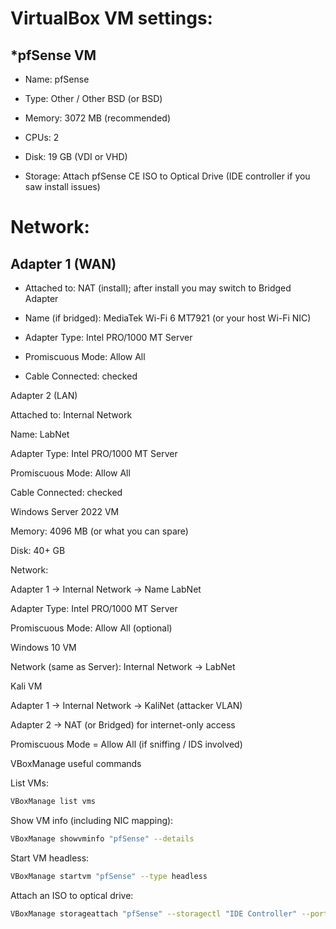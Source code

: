 # VirtualBox VM settings:
##  *pfSense VM

- Name: pfSense

- Type: Other / Other BSD (or BSD)

- Memory: 3072 MB (recommended)

- CPUs: 2

- Disk: 19 GB (VDI or VHD)

- Storage: Attach pfSense CE ISO to Optical Drive (IDE controller if you saw install issues)

# Network:

## Adapter 1 (WAN)

- Attached to: NAT (install); after install you may switch to Bridged Adapter

- Name (if bridged): MediaTek Wi-Fi 6 MT7921 (or your host Wi-Fi NIC)

- Adapter Type: Intel PRO/1000 MT Server

- Promiscuous Mode: Allow All

- Cable Connected: checked

Adapter 2 (LAN)

Attached to: Internal Network

Name: LabNet

Adapter Type: Intel PRO/1000 MT Server

Promiscuous Mode: Allow All

Cable Connected: checked

Windows Server 2022 VM

Memory: 4096 MB (or what you can spare)

Disk: 40+ GB

Network:

Adapter 1 → Internal Network → Name LabNet

Adapter Type: Intel PRO/1000 MT Server

Promiscuous Mode: Allow All (optional)

Windows 10 VM

Network (same as Server): Internal Network → LabNet

Kali VM

Adapter 1 → Internal Network → KaliNet (attacker VLAN)

Adapter 2 → NAT (or Bridged) for internet-only access

Promiscuous Mode = Allow All (if sniffing / IDS involved)

VBoxManage useful commands

List VMs:
```bash
VBoxManage list vms
```

Show VM info (including NIC mapping):
```bash
VBoxManage showvminfo "pfSense" --details
```

Start VM headless:
```bash
VBoxManage startvm "pfSense" --type headless
```

Attach an ISO to optical drive:
```bash
VBoxManage storageattach "pfSense" --storagectl "IDE Controller" --port 0 --device 0 --type dvddrive --medium /path/to/pfSense-CE.iso
```
